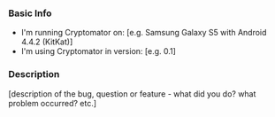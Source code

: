 ### Basic Info

- I'm running Cryptomator on: [e.g. Samsung Galaxy S5 with Android 4.4.2 (KitKat)]
- I'm using Cryptomator in version: [e.g. 0.1]

### Description

[description of the bug, question or feature - what did you do? what problem occurred? etc.]
